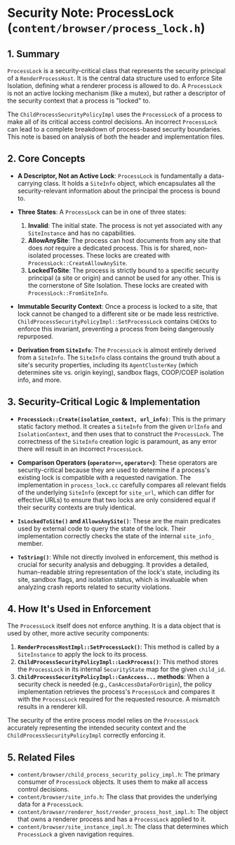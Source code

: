 # Security Note: ProcessLock (`content/browser/process_lock.h`)

## 1. Summary

`ProcessLock` is a security-critical class that represents the security principal of a `RenderProcessHost`. It is the central data structure used to enforce Site Isolation, defining what a renderer process is allowed to do. A `ProcessLock` is not an active locking mechanism (like a mutex), but rather a descriptor of the security context that a process is "locked" to.

The `ChildProcessSecurityPolicyImpl` uses the `ProcessLock` of a process to make all of its critical access control decisions. An incorrect `ProcessLock` can lead to a complete breakdown of process-based security boundaries. This note is based on analysis of both the header and implementation files.

## 2. Core Concepts

*   **A Descriptor, Not an Active Lock**: `ProcessLock` is fundamentally a data-carrying class. It holds a `SiteInfo` object, which encapsulates all the security-relevant information about the principal the process is bound to.

*   **Three States**: A `ProcessLock` can be in one of three states:
    1.  **Invalid**: The initial state. The process is not yet associated with any `SiteInstance` and has no capabilities.
    2.  **AllowAnySite**: The process can host documents from any site that does *not* require a dedicated process. This is for shared, non-isolated processes. These locks are created with `ProcessLock::CreateAllowAnySite`.
    3.  **LockedToSite**: The process is strictly bound to a specific security principal (a site or origin) and cannot be used for any other. This is the cornerstone of Site Isolation. These locks are created with `ProcessLock::FromSiteInfo`.

*   **Immutable Security Context**: Once a process is locked to a site, that lock cannot be changed to a different site or be made less restrictive. `ChildProcessSecurityPolicyImpl::SetProcessLock` contains `CHECK`s to enforce this invariant, preventing a process from being dangerously repurposed.

*   **Derivation from `SiteInfo`**: The `ProcessLock` is almost entirely derived from a `SiteInfo`. The `SiteInfo` class contains the ground truth about a site's security properties, including its `AgentClusterKey` (which determines site vs. origin keying), sandbox flags, COOP/COEP isolation info, and more.

## 3. Security-Critical Logic & Implementation

*   **`ProcessLock::Create(isolation_context, url_info)`**: This is the primary static factory method. It creates a `SiteInfo` from the given `UrlInfo` and `IsolationContext`, and then uses that to construct the `ProcessLock`. The correctness of the `SiteInfo` creation logic is paramount, as any error there will result in an incorrect `ProcessLock`.

*   **Comparison Operators (`operator==`, `operator<`)**: These operators are security-critical because they are used to determine if a process's existing lock is compatible with a requested navigation. The implementation in `process_lock.cc` carefully compares all relevant fields of the underlying `SiteInfo` (except for `site_url`, which can differ for effective URLs) to ensure that two locks are only considered equal if their security contexts are truly identical.

*   **`IsLockedToSite()` and `AllowsAnySite()`**: These are the main predicates used by external code to query the state of the lock. Their implementation correctly checks the state of the internal `site_info_` member.

*   **`ToString()`**: While not directly involved in enforcement, this method is crucial for security analysis and debugging. It provides a detailed, human-readable string representation of the lock's state, including its site, sandbox flags, and isolation status, which is invaluable when analyzing crash reports related to security violations.

## 4. How It's Used in Enforcement

The `ProcessLock` itself does not enforce anything. It is a data object that is used by other, more active security components:

1.  **`RenderProcessHostImpl::SetProcessLock()`**: This method is called by a `SiteInstance` to apply the lock to its process.
2.  **`ChildProcessSecurityPolicyImpl::LockProcess()`**: This method stores the `ProcessLock` in its internal `SecurityState` map for the given `child_id`.
3.  **`ChildProcessSecurityPolicyImpl::CanAccess...` methods**: When a security check is needed (e.g., `CanAccessDataForOrigin`), the policy implementation retrieves the process's `ProcessLock` and compares it with the `ProcessLock` required for the requested resource. A mismatch results in a renderer kill.

The security of the entire process model relies on the `ProcessLock` accurately representing the intended security context and the `ChildProcessSecurityPolicyImpl` correctly enforcing it.

## 5. Related Files

*   `content/browser/child_process_security_policy_impl.h`: The primary consumer of `ProcessLock` objects. It uses them to make all access control decisions.
*   `content/browser/site_info.h`: The class that provides the underlying data for a `ProcessLock`.
*   `content/browser/renderer_host/render_process_host_impl.h`: The object that owns a renderer process and has a `ProcessLock` applied to it.
*   `content/browser/site_instance_impl.h`: The class that determines which `ProcessLock` a given navigation requires.